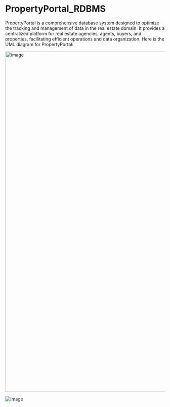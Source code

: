 # PropertyPortal_RDBMS
PropertyPortal is a comprehensive database system designed to optimize the tracking and management of data in the real estate domain. It provides a centralized platform for real estate agencies, agents, buyers, and properties, facilitating efficient operations and data organization. Here is the UML diagram for PropertyPortal:

<img width="1076" alt="image" src="https://github.com/Property-Portal/PropertyPortal_RDBMS/assets/112585936/f85477a5-fa05-4635-8248-c87546be0670">

![image](https://github.com/Property-Portal/PropertyPortal_RDBMS/assets/112585936/924153e7-17e8-4e04-bbc0-53fad6c1449a)



